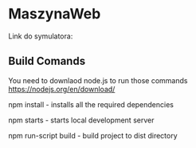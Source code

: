 # MaszynaWeb
Link do symulatora:




## Build Comands
You need to downlaod node.js to run those commands
https://nodejs.org/en/download/


npm install - installs all the required dependencies

npm starts - starts local development server

npm run-script build - build project to dist directory

